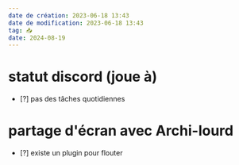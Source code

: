 ```yaml
---
date de création: 2023-06-18 13:43
date de modification: 2023-06-18 13:43
tag: 📥
date: 2024-08-19
---
```

# statut discord (joue à)
- [?] pas des tâches quotidiennes
# partage d'écran avec Archi-lourd
- [?] existe un plugin pour flouter 